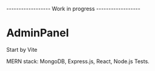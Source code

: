 ------------------ Work in progress ------------------

# AdminPanel

Start by Vite

MERN stack: MongoDB, Express.js, React, Node.js
Tests.
